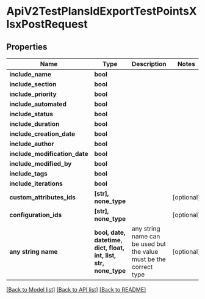 # ApiV2TestPlansIdExportTestPointsXlsxPostRequest


## Properties
Name | Type | Description | Notes
------------ | ------------- | ------------- | -------------
**include_name** | **bool** |  | 
**include_section** | **bool** |  | 
**include_priority** | **bool** |  | 
**include_automated** | **bool** |  | 
**include_status** | **bool** |  | 
**include_duration** | **bool** |  | 
**include_creation_date** | **bool** |  | 
**include_author** | **bool** |  | 
**include_modification_date** | **bool** |  | 
**include_modified_by** | **bool** |  | 
**include_tags** | **bool** |  | 
**include_iterations** | **bool** |  | 
**custom_attributes_ids** | **[str], none_type** |  | [optional] 
**configuration_ids** | **[str], none_type** |  | [optional] 
**any string name** | **bool, date, datetime, dict, float, int, list, str, none_type** | any string name can be used but the value must be the correct type | [optional]

[[Back to Model list]](../README.md#documentation-for-models) [[Back to API list]](../README.md#documentation-for-api-endpoints) [[Back to README]](../README.md)


